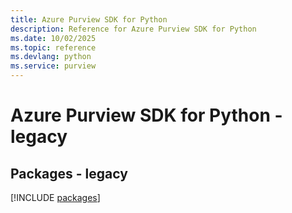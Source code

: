 ```yaml
---
title: Azure Purview SDK for Python
description: Reference for Azure Purview SDK for Python
ms.date: 10/02/2025
ms.topic: reference
ms.devlang: python
ms.service: purview
---
```

# Azure Purview SDK for Python - legacy
## Packages - legacy
[!INCLUDE [packages](purview-index.md)]